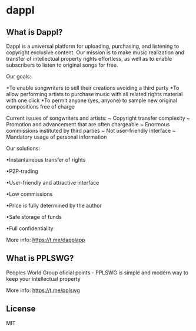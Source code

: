 # dappl

What is Dappl?
----------------

Dappl is a universal platform for uploading, purchasing, and listening to copyright exclusive content.
Our mission is to make music realization and transfer of intellectual property rights effortless, 
as well as to enable subscribers to listen to original songs for free.

Our goals:

*To enable songwriters to sell their creations avoiding a third party 
*To allow performing artists to purchase music with all related rights material with one click
*To permit anyone (yes, anyone) to sample new original compositions free of charge

Current issues of songwriters and artists:
~ Copyright transfer complexity
~ Promotion and advancement that are often chargeable
~ Enormous commissions instituted by third parties
~ Not user-friendly interface 
~ Mandatory usage of personal information

Our solutions:

•Instantaneous transfer of rights

•P2P-trading

•User-friendly and attractive interface

•Low commissions

•Price is fully determined by the author

•Safe storage of funds

•Full confidentiality

More info:
https://t.me/dapplapp

What is PPLSWG?
----------------

Peoples World Group oficial points -
PPLSWG is simple and modern way 
to keep your intellectual property 

More info:
https://t.me/pplswg

License
-------

MIT


